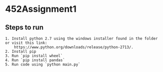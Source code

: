 # 452Assignment1

## Steps to run

	1. Install python 2.7 using the windows installer found in the folder or visit this link:
		https://www.python.org/downloads/release/python-2713/.
	2. Install pip
	3. Run `pip install wheel`
	4. Run `pip install pandas`
	5. Run code using `python main.py`
